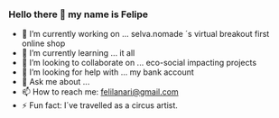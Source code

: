 ### Hello there 👋 my name is Felipe




- 🔭 I’m currently working on ... selva.nomade ´s virtual breakout first online shop
- 🌱 I’m currently learning ... it all
- 👯 I’m looking to collaborate on ... eco-social impacting projects
- 🤔 I’m looking for help with ... my bank account
- 💬 Ask me about ... 
- 📫 How to reach me: felilanari@gmail.com
- ⚡ Fun fact: I´ve travelled as a circus artist.
